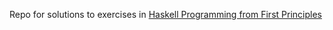 Repo for solutions to exercises in [Haskell Programming from First Principles](http://haskellbook.com/)
